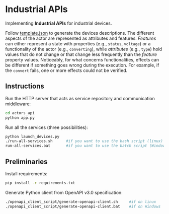 # Industrial APIs

Implementing **Industrial APIs** for industrial devices. 

Follow [template.json](actors_api/device_descriptions/template.json) to generate the devices descriptions. The different aspects of the actor are represented as attributes and features. <em>Features</em> can either represent a state with properties (e.g., <code>status</code>, <code>voltage</code>) or a functionality of the actor (e.g., <code>converting</code>), while <em>attributes</em> (e.g., <code>type</code>) hold values that do not change or that change less frequently than the <em>feature</em> property values. Noticeably, for what concerns functionalities, effects can be different if something goes wrong during the execution. For example, if the <code>convert</code> fails, one or more effects could not be verified.

## Instructions
Run the HTTP server that acts as service repository and communication middleware:
```sh
cd actors_api
python app.py
```

Run all the services (three possibilities):
```sh
python launch_devices.py
./run-all-services.sh      #if you want to use the bash script (linux)
run-all-services.bat       #if you want to use the batch script (Windows)
```

## Preliminaries
Install requirements:
```sh
pip install -r requirements.txt
```

Generate Python client from OpenAPI v3.0 specification:
```sh
./openapi_client_script/generate-openapi-client.sh     #if on linux
./openapi_client_script/generate-openapi-client.bat    #if on Windows
```
